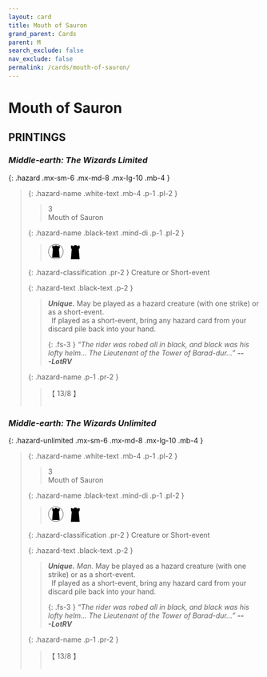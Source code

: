 ```yaml
---
layout: card
title: Mouth of Sauron
grand_parent: Cards
parent: M
search_exclude: false
nav_exclude: false
permalink: /cards/mouth-of-sauron/
---
```


# Mouth of Sauron


## PRINTINGS


### _Middle-earth: The Wizards Limited_

{: .hazard .mx-sm-6 .mx-md-8 .mx-lg-10 .mb-4 }
> {: .hazard-name .white-text .mb-4 .p-1 .pl-2 }
> > <div class="hazard-mp">3</div>
> > <div class="card-name">Mouth of Sauron</div>
>
> {: .hazard-name .black-text .mind-di .p-1 .pl-2 }
> > ![](/assets/images/dark-domain.svg)&emsp;![](/assets/images/dark-hold.svg)
>
> {: .hazard-classification .pr-2 }
> Creature or Short-event
>
> {: .hazard-text .black-text .p-2 }
> > _**Unique.**_ May be played as a hazard creature (with one strike) or as a short-event. <br>&ensp;If played as a short-event, bring any hazard card from your discard pile back into your hand. 
> > 
> > {: .fs-3 } 
> > _“The rider was robed all in black, and black was his lofty helm... The Lieutenant of the Tower of Barad-dur...”_ ***---&#65279;LotRV*** 
>
> {: .hazard-name .p-1 .pr-2 }
> > <div class="card-shield">【 13/8 】</div>
> > <div class="card-corruption">&nbsp;</div>

### _Middle-earth: The Wizards Unlimited_

{: .hazard-unlimited .mx-sm-6 .mx-md-8 .mx-lg-10 .mb-4 }
> {: .hazard-name .white-text .mb-4 .p-1 .pl-2 }
> > <div class="hazard-mp">3</div>
> > <div class="card-name">Mouth of Sauron</div>
>
> {: .hazard-name .black-text .mind-di .p-1 .pl-2 }
> > ![](/assets/images/dark-domain.svg)&emsp;![](/assets/images/dark-hold.svg)
>
> {: .hazard-classification .pr-2 }
> Creature or Short-event
>
> {: .hazard-text .black-text .p-2 }
> > _**Unique.**_ _Man._ May be played as a hazard creature (with one strike) or as a short-event. <br>&ensp;If played as a short-event, bring any hazard card from your discard pile back into your hand. 
> > 
> > {: .fs-3 } 
> > _“The rider was robed all in black, and black was his lofty helm... The Lieutenant of the Tower of Barad-dur...”_ ***---&#65279;LotRV*** 
>
> {: .hazard-name .p-1 .pr-2 }
> > <div class="card-shield">【 13/8 】</div>
> > <div class="card-corruption-white">&nbsp;</div>
